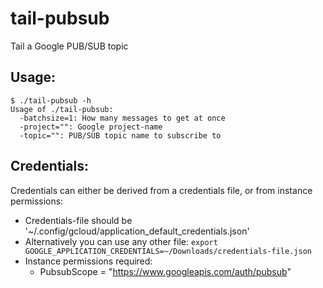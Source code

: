 # tail-pubsub
Tail a Google PUB/SUB topic

## Usage:
```
$ ./tail-pubsub -h
Usage of ./tail-pubsub:
  -batchsize=1: How many messages to get at once
  -project="": Google project-name
  -topic="": PUB/SUB topic name to subscribe to
```

## Credentials:
Credentials can either be derived from a credentials file, or from instance permissions:
* Credentials-file should be '~/.config/gcloud/application_default_credentials.json'
* Alternatively you can use any other file:
  ```export GOOGLE_APPLICATION_CREDENTIALS=~/Downloads/credentials-file.json```
* Instance permissions required:
  * PubsubScope = "https://www.googleapis.com/auth/pubsub"
